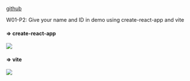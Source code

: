 [github](https://github.com/0x55xx5/1131-wp1-demo-23)


W01-P2: Give your name and ID in demo using create-react-app and vite
 
#### => create-react-app
 
![](w01-p2-1.png)
 
#### => vite
 
![](w01-p2-2.png)
 
```

```
 